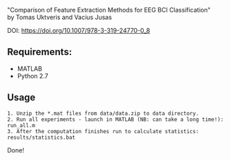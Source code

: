 "Comparison of Feature Extraction Methods for EEG BCI Classification"  
by Tomas Uktveris and Vacius Jusas

DOI: https://doi.org/10.1007/978-3-319-24770-0_8

Requirements:
--------------
* MATLAB
* Python 2.7

Usage
--------------
``` 
1. Unzip the *.mat files from data/data.zip to data directory.
2. Run all experiments - launch in MATLAB (NB: can take a long time!):
run_all.m
3. After the computation finishes run to calculate statistics:
results/statistics.bat
``` 
Done!
